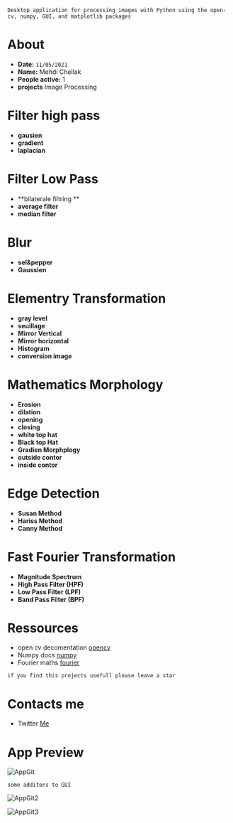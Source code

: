 ```
Desktop application for processing images with Python using the open-cv, numpy, GUI, and matplotlib packages
```
# About
- **Date:** `11/05/2021`
- **Name:** Mehdi Chellak
- **People active:**  1
- **projects** Image Processing
# Filter high pass

- **gausien**
- **gradient**
- **laplacian**

# Filter Low Pass
- **bilaterale filtring **
- **average filter**
- **median filter**

# Blur 
- **sel&pepper**
- **Gaussien**
 
# Elementry Transformation 
 - **gray level**
 - **seuillage** 
 - **Mirror Vertical**
 - **Mirror horizontal**
 - **Histogram**
 - **conversion image**

# Mathematics Morphology
- **Erosion**
- **dilation**
- **opening**
- **closing**
- **white top hat**
- **Black top Hat**
- **Gradien Morphplogy**
- **outside contor**
- **inside contor**

# Edge Detection 
 - **Susan Method**
 - **Hariss Method**
 - **Canny Method**
 
# Fast Fourier Transformation
- **Magnitude Spectrum**
- **High Pass Filter (HPF)**
- **Low Pass Filter (LPF)**
- **Band Pass Filter (BPF)**

# Ressources 
  - open cv decomentation [opencv](https://www.google.com/url?sa=t&rct=j&q=&esrc=s&source=web&cd=&cad=rja&uact=8&ved=2ahUKEwiA8tTmkMLwAhV8QRUIHf0BASgQFjAAegQIBRAD&url=https%3A%2F%2Fdocs.opencv.org%2Fmaster%2F&usg=AOvVaw2-9-oEPjE3ICN-sy-b6JIO)
  - Numpy docs [numpy](https://www.google.com/url?sa=t&rct=j&q=&esrc=s&source=web&cd=&cad=rja&uact=8&ved=2ahUKEwitvfOVkcLwAhV0UhUIHRrJB3UQFjAAegQIAxAE&url=https%3A%2F%2Fnumpy.org%2Fdoc%2F&usg=AOvVaw2a_3m0ZLpgxN-0uzQZP6YA)
  - Fourier maths  [fourier](https://www.youtube.com/watch?v=spUNpyF58BY&t=958s)
 
```
if you find this projects usefull please leave a star
```
# Contacts me 
- Twitter [Me](https://twitter.com/sin_moody)

# App Preview
![AppGit](https://user-images.githubusercontent.com/63523451/120047300-864cef80-c014-11eb-874a-2a49e896dd7c.png)



```
some additons to GUI 
```
![AppGit2](https://user-images.githubusercontent.com/63523451/120047283-7fbe7800-c014-11eb-853f-79929ec2cacf.png)

![AppGit3](https://user-images.githubusercontent.com/63523451/120047297-85b45900-c014-11eb-8e8d-e2250606f2aa.png)






